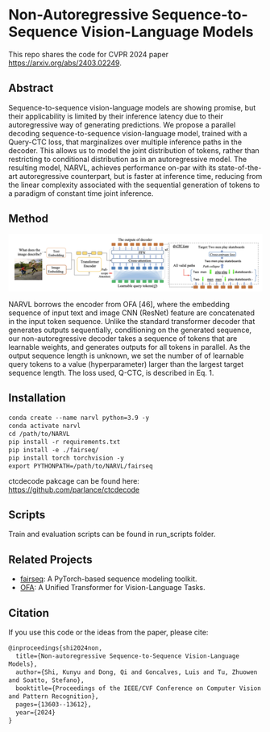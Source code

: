 # Non-Autoregressive Sequence-to-Sequence Vision-Language Models

This repo shares the code for CVPR 2024 paper https://arxiv.org/abs/2403.02249.

## Abstract

Sequence-to-sequence vision-language models are showing promise, but their applicability is limited by their inference latency due to their autoregressive way of generating predictions. We propose a parallel decoding sequence-to-sequence vision-language model, trained with a Query-CTC loss, that marginalizes over multiple inference paths in the decoder. This allows us to model the joint distribution of tokens, rather than restricting to conditional distribution as in an autoregressive model. The resulting model, NARVL, achieves performance on-par with its state-of-the-art autoregressive counterpart, but is faster at inference time, reducing from the linear complexity associated with the sequential generation of tokens to a paradigm of constant time joint inference.

## Method

![NARVL Architecture](examples/archetecture.png)

NARVL borrows the encoder from OFA [46], where the embedding sequence of input text and
image CNN (ResNet) feature are concatenated in the input token sequence. Unlike the standard transformer decoder that generates outputs
sequentially, conditioning on the generated sequence, our non-autoregressive decoder takes a sequence of tokens that are learnable weights,
and generates outputs for all tokens in parallel. As the output sequence length is unknown, we set the number of of learnable query tokens
to a value (hyperparameter) larger than the largest target sequence length. The loss used, Q-CTC, is described in Eq. 1.

## Installation

```
conda create --name narvl python=3.9 -y
conda activate narvl
cd /path/to/NARVL
pip install -r requirements.txt
pip install -e ./fairseq/
pip install torch torchvision -y
export PYTHONPATH=/path/to/NARVL/fairseq
```

ctcdecode pakcage can be found here: https://github.com/parlance/ctcdecode


## Scripts

Train and evaluation scripts can be found in run_scripts folder.


## Related Projects

- [fairseq](https://github.com/pytorch/fairseq): A PyTorch-based sequence modeling toolkit.
- [OFA](https://github.com/OFA-Sys/OFA): A Unified Transformer for Vision-Language Tasks.


## Citation

If you use this code or the ideas from the paper, please cite:

```
@inproceedings{shi2024non,
  title={Non-autoregressive Sequence-to-Sequence Vision-Language Models},
  author={Shi, Kunyu and Dong, Qi and Goncalves, Luis and Tu, Zhuowen and Soatto, Stefano},
  booktitle={Proceedings of the IEEE/CVF Conference on Computer Vision and Pattern Recognition},
  pages={13603--13612},
  year={2024}
}

```